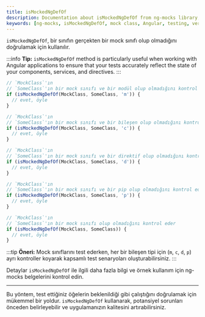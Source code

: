 ```yaml
---
title: isMockedNgDefOf
description: Documentation about isMockedNgDefOf from ng-mocks library, which is used to verify whether a class is actually a mock class or not. This guide covers the various methods of checking mocks against different Angular constructs.
keywords: [ng-mocks, isMockedNgDefOf, mock class, Angular, testing, verification]
---
```


`isMockedNgDefOf`, bir sınıfın gerçekten bir mock sınıfı olup olmadığını doğrulamak için kullanılır.

:::info
**Tip:** `isMockedNgDefOf` method is particularly useful when working with Angular applications to ensure that your tests accurately reflect the state of your components, services, and directives.
:::

```ts
// `MockClass`'ın
// `SomeClass`'ın bir mock sınıfı ve bir modül olup olmadığını kontrol eder
if (isMockedNgDefOf(MockClass, SomeClass, 'm')) {
  // evet, öyle
}

// `MockClass`'ın
// `SomeClass`'ın bir mock sınıfı ve bir bileşen olup olmadığını kontrol eder
if (isMockedNgDefOf(MockClass, SomeClass, 'c')) {
  // evet, öyle
}

// `MockClass`'ın
// `SomeClass`'ın bir mock sınıfı ve bir direktif olup olmadığını kontrol eder
if (isMockedNgDefOf(MockClass, SomeClass, 'd')) {
  // evet, öyle
}

// `MockClass`'ın
// `SomeClass`'ın bir mock sınıfı ve bir pip olup olmadığını kontrol eder
if (isMockedNgDefOf(MockClass, SomeClass, 'p')) {
  // evet, öyle
}

// `MockClass`'ın
// `SomeClass`'ın bir mock sınıfı olup olmadığını kontrol eder
if (isMockedNgDefOf(MockClass, SomeClass)) {
  // evet, öyle
}
```

:::tip
**Öneri:** Mock sınıflarını test ederken, her bir bileşen tipi için (`m`, `c`, `d`, `p`) ayrı kontroller koyarak kapsamlı test senaryoları oluşturabilirsiniz.
:::


Detaylar
`isMockedNgDefOf` ile ilgili daha fazla bilgi ve örnek kullanım için ng-mocks belgelerini kontrol edin.


--- 

Bu yöntem, test ettiğiniz öğelerin beklenildiği gibi çalıştığını doğrulamak için mükemmel bir yoldur. `isMockedNgDefOf` kullanarak, potansiyel sorunları önceden belirleyebilir ve uygulamanızın kalitesini artırabilirsiniz.